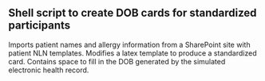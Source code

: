 ## Shell script to create DOB cards for standardized participants

Imports patient names and allergy information from a SharePoint site with patient NLN templates. Modifies a latex template to produce a standardized card. Contains space to fill in the DOB generated by the simulated electronic health record.